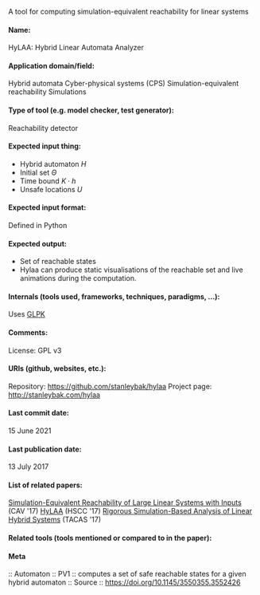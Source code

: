 A tool for computing simulation-equivalent reachability for linear systems

#### Name:
HyLAA: Hybrid Linear Automata Analyzer

#### Application domain/field:
Hybrid automata
Cyber-physical systems (CPS)
Simulation-equivalent reachability
Simulations

#### Type of tool (e.g. model checker, test generator):
Reachability detector

#### Expected input thing:
- Hybrid automaton $H$
- Initial set $\Theta$
- Time bound $K \cdot h$
- Unsafe locations $U$

#### Expected input format:
Defined in Python

#### Expected output:
- Set of reachable states
- Hylaa can produce static visualisations of the reachable set and live animations during the computation.

#### Internals (tools used, frameworks, techniques, paradigms, ...):
Uses [GLPK](Libraries/GLPK.md)

#### Comments:
License: GPL v3

#### URIs (github, websites, etc.):
Repository: https://github.com/stanleybak/hylaa
Project page: http://stanleybak.com/hylaa

#### Last commit date:
15 June 2021

#### Last publication date:
13 July 2017

#### List of related papers:
[Simulation-Equivalent Reachability of Large Linear Systems with Inputs](https://doi.org/10.1007/978-3-319-63387-9_20) (CAV '17)
[HyLAA](https://doi.org/10.1145/3049797.3049808) (HSCC '17)
[Rigorous Simulation-Based Analysis of Linear Hybrid Systems](https://doi.org/10.1007/978-3-662-54577-5_32) (TACAS '17)

#### Related tools (tools mentioned or compared to in the paper):

#### Meta
:: Automaton
:: PV1 :: computes a set of safe reachable states for a given hybrid automaton
:: Source :: https://doi.org/10.1145/3550355.3552426